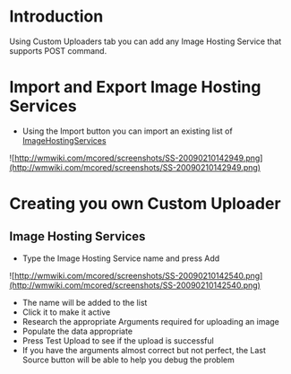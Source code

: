 

# Introduction #

Using Custom Uploaders tab you can add any Image Hosting Service that supports POST command.

# Import and Export Image Hosting Services #

  * Using the Import button you can import an existing list of [ImageHostingServices](ImageHostingServices.md)

![http://wmwiki.com/mcored/screenshots/SS-20090210142949.png](http://wmwiki.com/mcored/screenshots/SS-20090210142949.png)

# Creating you own Custom Uploader #
## Image Hosting Services ##
  * Type the Image Hosting Service name and press Add

![http://wmwiki.com/mcored/screenshots/SS-20090210142540.png](http://wmwiki.com/mcored/screenshots/SS-20090210142540.png)

  * The name will be added to the list
  * Click it to make it active
  * Research the appropriate Arguments required for uploading an image
  * Populate the data appropriate
  * Press Test Upload to see if the upload is successful
  * If you have the arguments almost correct but not perfect, the Last Source button will be able to help you debug the problem